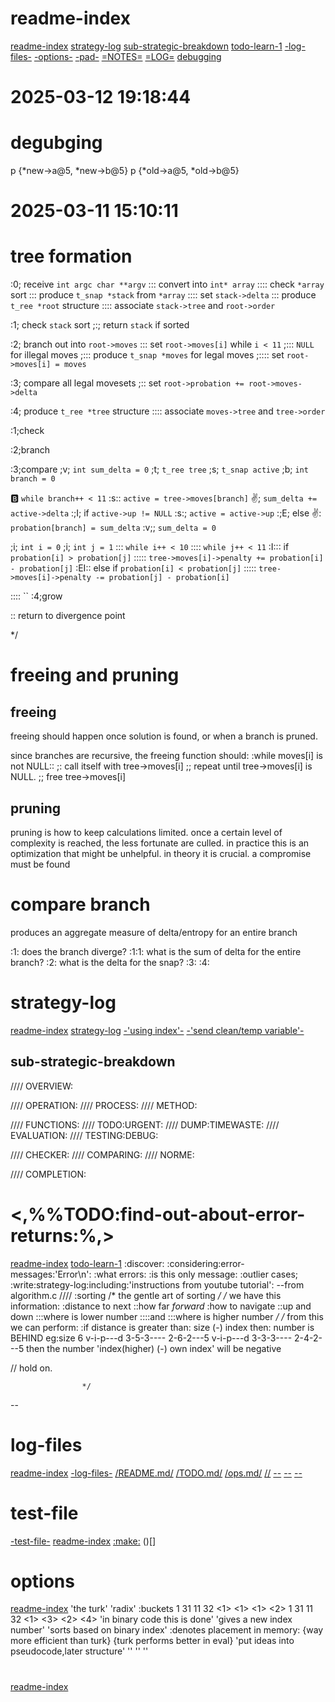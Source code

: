 #	readme-index
[readme-index](README.md#readme-index)
[strategy-log](README.md#strategy-log)
[sub-strategic-breakdown](README.md#sub-strategic-breakdown)
[todo-learn-1](README.md#todofind-out-about-error-returns)
[-log-files-](README.md#log-files)
[-options-](README.md#options)
[-pad-](TODO.md#pad)
[=NOTES=](notes.md)
[=LOG=](log.md)
[](old.md)
[debugging](#degubging)
[]()

# 2025-03-12 19:18:44
# degubging
p {*new->a@5, *new->b@5}
p {*old->a@5, *old->b@5}
#	2025-03-11 15:10:11
#	tree formation
:0; receive `int argc char **argv`
::: convert into `int* array`
:::: check `*array` sort
::: produce `t_snap *stack` from `*array`
:::: set `stack->delta`
::: produce `t_ree *root` structure
:::: associate `stack->tree` and `root->order`

:1; check `stack` sort
;:; return `stack` if sorted

:2; branch out into `root->moves`
::: set `root->moves[i]` while `i < 11`
;::: `NULL` for illegal moves
;::: produce `t_snap *moves` for legal moves
;:::: set `root->moves[i] = moves`

:3; compare all legal movesets
;:: set `root->probation += root->moves->delta`

:4; produce `t_ree *tree` structure
:::: associate `moves->tree` and `tree->order`

:1;check

:2;branch

:3;compare
;v; `int sum_delta = 0`
;t; `t_ree tree`
;s; `t_snap active`
;b; `int branch = 0`

:b: `while branch++ < 11`
:s:: `active = tree->moves[branch]`
:v:; `sum_delta += active->delta`
:;I; if `active->up != NULL`
:s:; `active = active->up`
:;E; else
:v:: `probation[branch] = sum_delta`
:v;; `sum_delta = 0`

;i; `int i = 0`
;i; `int j = 1`
::: `while i++ < 10`
:::: `while j++ < 11`
:I::: if `probation[i] > probation[j]`
::::: `tree->moves[i]->penalty += probation[i] - probation[j]`
:EI:: else if `probation[i] < probation[j]`
::::: `tree->moves[i]->penalty -= probation[j] - probation[i]`

:::: ``
:4;grow

:: return to divergence point

*/
#	freeing and pruning

##	freeing
freeing should happen once solution is found, or when a branch is pruned.

since branches are recursive, the freeing function should:
:while moves[i] is not NULL::
	;: call itself with tree->moves[i]
		;; repeat until tree->moves[i] is NULL.
	;; free tree->moves[i]

##	pruning
pruning is how to keep calculations limited.
once a certain level of complexity is reached, the less fortunate are culled.
in practice this is an optimization that might be unhelpful.
in theory it is crucial. a compromise must be found

#	compare branch

produces an aggregate measure of delta/entropy for an entire branch

:1: does the branch diverge?
:1:1:	what is the sum of delta for the entire branch?
:2: what is the delta for the snap?
:3:
:4:


<!-- /*	logix
		what should 'delta' or 'a_cost' even symbolize?
			::	how many moves from being in its right place, is a given member?
		for a number in first half, 
			if it belongs to first half
				then it is 'pos - i'
					ex:

				pos	1 3 5 2 4
				ind	1 2 3 4 5
				
				by this logic the '5' would be treated as 'first half'
					it is '5 - 3 = 2' away
					or in machine terms 'ac[i] = a[i] - i'
				lets do '3'
					it is '3 - 2 = 1' away
					or 'ac[i] = a[i] - i'
				what about '2'
					'2 - 4 = -2'
				what about aggregates?
					having several '-' like values should incentivize 'rotate' type moves
					having several '+' like values should incentivize 'reverse' type moves
				what about accumulation?
					a total sum of the absolute values of cost could be given to the 'delta'
					OR a directional delta could be added
					maybe a median value?
					
			if it does not belong to first half
		for a number in second half,
			if it belongs to second half
			if it does not belong to second half

			the first/second half stuff is really only useful to determine if one direction is better than another

			i still need to 
				'know'
			that for:
			pos	5 3 1 4 2
			ind	1 2 3 4 5
			it is sensible to think of '5' as having '-1' as value, not '+4'
				which is greater:
			[O]		pos - ind = 4
			[X]		ind - pos = -4
			instead, it should calculate position as ratio of size.
				here, '5' is a 1/1 of size
				
				also, for 'ind 1' it can also be thought of as
				'size + 1'
					or
				'index 6'
				if the distance to the right index FORWARD is greater than BACKWARD

				if i do 'if number is in first half and belongs in second' -> 'delta = size - index - pos == 5 - 1 - 5 == -1'
				if i do 'if number is in first half and belongs in first' -> 'delta = pos - index == 3 - 2 == 1'
			it is sensible to think of '2' as having '+1' as value, not '-3'
				if i do 'if number is in second half and belongs in first' -> 'delta = size - index + pos == 5 - 5 + 2 == 2'
				if i do 'if number is in second half and belongs in second' -> 'delta = pos - index == 4 - 4 == 0'

			is this consistent?

			relative delta
				1/2
					delta = size - index - pos
				2/2
					delta = size - index + pos
			absolute delta
				1/2
					if (delta < 0) delta *= -1

				
		*/ -->

#	strategy-log
[readme-index](#readme-index)
[strategy-log](#strategy-log)
[-'using index'-](#)
[-'send clean/temp variable'-](test.c#adjacent-operation)

##	sub-strategic-breakdown
////	OVERVIEW:

////	OPERATION:
////	PROCESS:
////	METHOD:

////	FUNCTIONS:
////	TODO:URGENT:
////	DUMP:TIMEWASTE:
////	EVALUATION:
////	TESTING:DEBUG:

////	CHECKER:
////	COMPARING:
////	NORME:

////	COMPLETION:










# <,%%TODO:find-out-about-error-returns:%,>
[readme-index](#readme-index)
[todo-learn-1](#todofind-out-about-error-returns)
:discover:
:considering:error-messages:'Error\n':
:what errors:
:is this only message:
:outlier cases;
:write:strategy-log:including:'instructions from youtube tutorial':
--from algorithm.c
////	:sorting
/* the gentle art of sorting 	*/
/* we have this information: 
:distance to next
::how far _forward_
:how to navigate
::up and down
:::where is lower number
::::and
:::where is higher number
 					*/
/* from this we can perform:
:if distance is greater than:
size (-) index
then:
number is BEHIND
eg:size 6
v-i-p---d
3-5-3----
2-6-2---5
v-i-p---d
3-3-3----
2-4-2---5
then the number
'index(higher) (-) own index'
will be negative

//
hold on.

 					*/
--








#	log-files
[readme-index](#readme-index)
[-log-files-](README.md#log-files)
[/README.md/](README.md#readme-index)
[/TODO.md/](TODO.md#index)
[/ops.md/](ops.md#index)
[//](#)
[--]()
[--]()
[--]()










#	test-file
[-test-file-](README.md#test-file)
[readme-index](#readme-index)
[:make:](TODO.md#make-test-file)
()[]










#	options
[readme-index](#readme-index)
'the turk'
'radix'
:buckets
1	31	11	32
<1>	<1>	<1>	<2>
1	31	11	32
<1>	<3>	<2>	<4>
'in binary code this is done'
'gives a new index number'
'sorts based on binary index'
:denotes placement in memory:
{way more efficient than turk}
{turk performs better in eval}
'put ideas into pseudocode,later structure'
''
''
''








#
[readme-index](#readme-index)